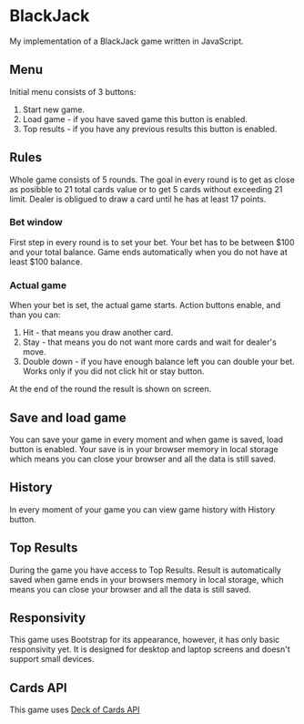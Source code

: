 # BlackJack

My implementation of a BlackJack game written in JavaScript. 

## Menu
Initial menu consists of 3 buttons:
1. Start new game.
2. Load game - if you have saved game this button is enabled.
3. Top results - if you have any previous results this button is enabled.

## Rules

Whole game consists of 5 rounds. The goal in every round is to get as close as posibble to 21 total cards value or to get 5 cards without exceeding 21 limit. Dealer is obligued to draw a card until he has at least 17 points.

### Bet window
First step in every round is to set your bet. Your bet has to be between $100 and your total balance. Game ends automatically when you do not have at least $100 balance.

### Actual game
When your bet is set, the actual game starts. Action buttons enable, and than you can:
1. Hit - that means you draw another card.
2. Stay - that means you do not want more cards and wait for dealer's move. 
3. Double down - if you have enough balance left you can double your bet. Works only if you did not click hit or stay button.

At the end of the round the result is shown on screen. 

## Save and load game
You can save your game in every moment and when game is saved, load button is enabled. Your save is in your browser memory in local storage which means you can close your browser and all the data is still saved. 

## History
In every moment of your game you can view game history with History button. 

## Top Results
During the game you have access to Top Results. Result is automatically saved when game ends in your browsers memory in local storage, which means you can close your browser and all the data is still saved. 

## Responsivity
This game uses Bootstrap for its appearance, however, it has only basic responsivity yet. It is designed for desktop and laptop screens and doesn't support small devices.

## Cards API
This game uses [Deck of Cards API](https://deckofcardsapi.com/)

